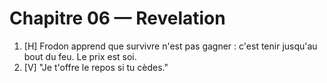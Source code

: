# Chapitre 06 — Revelation

1. [H] Frodon apprend que survivre n'est pas gagner : c'est tenir jusqu'au bout du feu. Le prix est soi.
2. [V] "Je t'offre le repos si tu cèdes."
